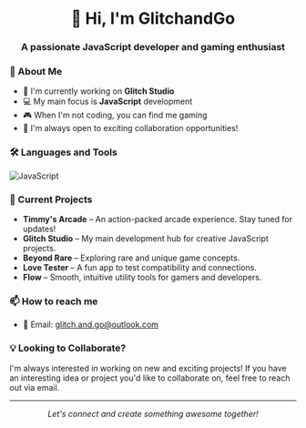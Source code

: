 <h1 align="center">👋 Hi, I'm GlitchandGo</h1>
<h3 align="center">A passionate JavaScript developer and gaming enthusiast</h3>

### 🚀 About Me
- 🔭 I'm currently working on **Glitch Studio**
- 💻 My main focus is **JavaScript** development
- 🎮 When I'm not coding, you can find me gaming
- 👯 I'm always open to exciting collaboration opportunities!

### 🛠️ Languages and Tools
![JavaScript](https://img.shields.io/badge/-JavaScript-F7DF1E?style=flat-square&logo=javascript&logoColor=black)

### 🎯 Current Projects
- **Timmy's Arcade** – An action-packed arcade experience. Stay tuned for updates!
- **Glitch Studio** – My main development hub for creative JavaScript projects.
- **Beyond Rare** – Exploring rare and unique game concepts.
- **Love Tester** – A fun app to test compatibility and connections.
- **Flow** – Smooth, intuitive utility tools for gamers and developers.

### 📫 How to reach me
- 📧 Email: glitch.and.go@outlook.com

### 💡 Looking to Collaborate?
I'm always interested in working on new and exciting projects! If you have an interesting idea or project you'd like to collaborate on, feel free to reach out via email.

---
<p align="center">
  <i>Let's connect and create something awesome together!</i>
</p>
